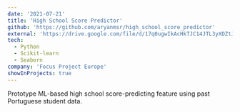 ```yaml
---
date: '2021-07-21'
title: 'High School Score Predictor'
github: 'https://github.com/aryanmsr/high_school_score_predictor'
external: 'https://drive.google.com/file/d/17q0ugwIkAcHkTJC14JTL3yXDZtJKAJcc/view?usp=sharing'
tech:
  - Python
  - Scikit-learn
  - Seaborn
company: 'Focus Project Europe'
showInProjects: true
---
```


Prototype ML-based high school score-predicting feature using past Portuguese student data.
